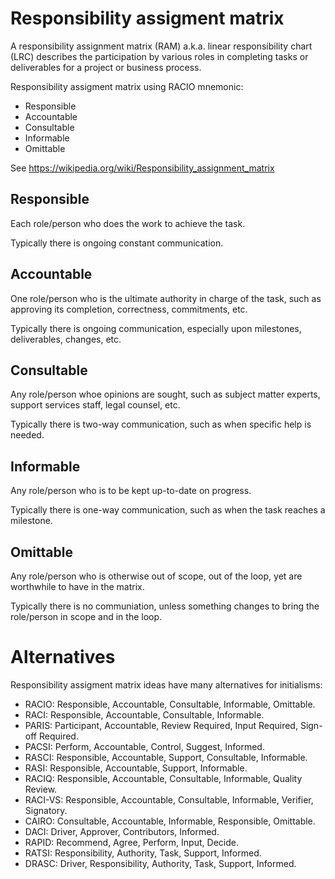 # Responsibility assigment matrix

A responsibility assignment matrix (RAM) a.k.a. linear responsibility chart (LRC) describes the participation by various roles in completing tasks or deliverables for a project or business process.

Responsibility assigment matrix using RACIO mnemonic:

* Responsible
* Accountable
* Consultable
* Informable
* Omittable

See https://wikipedia.org/wiki/Responsibility_assignment_matrix


## Responsible

Each role/person who does the work to achieve the task.

Typically there is ongoing constant communication.


## Accountable

One role/person who is the ultimate authority in charge of the task, such as approving its completion, correctness, commitments, etc.

Typically there is ongoing communication, especially upon milestones, deliverables, changes, etc.


## Consultable

Any role/person whoe opinions are sought, such as subject matter experts, support services staff, legal counsel, etc.

Typically there is two-way communication, such as when specific help is needed.


## Informable

Any role/person who is to be kept up-to-date on progress.

Typically there is one-way communication, such as when the task reaches a milestone.


## Omittable

Any role/person who is otherwise out of scope, out of the loop, yet are worthwhile to have in the matrix.

Typically there is no communiation, unless something changes to bring the role/person in scope and in the loop.


# Alternatives

Responsibility assigment matrix ideas have many alternatives for initialisms:

* RACIO: Responsible, Accountable, Consultable, Informable, Omittable.
* RACI: Responsible, Accountable, Consultable, Informable.
* PARIS: Participant, Accountable, Review Required, Input Required, Sign-off Required.
* PACSI: Perform, Accountable, Control, Suggest, Informed.
* RASCI: Responsible, Accountable, Support, Consultable, Informable.
* RASI: Responsible, Accountable, Support, Informable.
* RACIQ: Responsible, Accountable, Consultable, Informable, Quality Review.
* RACI-VS:  Responsible, Accountable, Consultable, Informable, Verifier, Signatory.
* CAIRO: Consultable, Accountable,  Informable, Responsible, Omittable.
* DACI: Driver, Approver, Contributors, Informed.
* RAPID: Recommend, Agree, Perform, Input, Decide.
* RATSI: Responsibility, Authority, Task, Support, Informed.
* DRASC: Driver, Responsibility, Authority, Task, Support, Informed.
